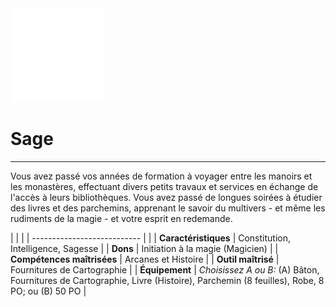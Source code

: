 <div class="icon-container">
  <img src="_media/historiques/sage.png" alt="Sage" class="icon-title" data-no-zoom />

# Sage <!-- {docsify-ignore} -->

</div>

---

<div class="texte-intro">
  <p>Vous avez passé vos années de formation à voyager entre les manoirs et les monastères, effectuant divers petits travaux et services en échange de l'accès à leurs bibliothèques. Vous avez passé de longues soirées à étudier des livres et des parchemins, apprenant le savoir du multivers - et même les rudiments de la magie - et votre esprit en redemande.</p>
</div>

| | |
| --------------------------- | |
| **Caractéristiques** | Constitution, Intelligence, Sagesse |
| **Dons** | Initiation à la magie (Magicien) |
| **Compétences maîtrisées** | Arcanes et Histoire |
| **Outil maîtrisé** | Fournitures de Cartographie |
| **Équipement** | *Choisissez A ou B:* (A) Bâton, Fournitures de Cartographie, Livre (Histoire), Parchemin (8 feuilles), Robe, 8 PO; ou (B) 50 PO |
